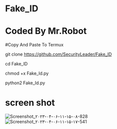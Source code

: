 # Fake_ID
# Coded By Mr.Robot
#Copy And Paste To Termux 

git clone https://github.com/SecurityLeader/Fake_ID

cd Fake_ID

chmod +x Fake_Id.py

python2 Fake_Id.py

# screen shot

![Screenshot_۲۰۲۳-۰۴-۰۶-۱۱-۱۵-۰۸-828](https://user-images.githubusercontent.com/128728937/230312141-165240e3-df97-49a3-bfae-5cef216923a4.jpeg)
![Screenshot_۲۰۲۳-۰۴-۰۶-۱۱-۱۵-۱۷-541](https://user-images.githubusercontent.com/128728937/230312233-f442016e-90b4-487a-b7c5-b21c9b008a44.jpeg)

